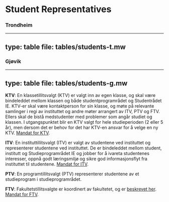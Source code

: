 
# Student Representatives


### Trondheim
---
type: table
file: tables/students-t.mw
---


### Gjøvik
---
type: table
file: tables/students-g.mw
---


**KTV**: En klassetillitsvalgt (KTV) er valgt inn av egen klasse, og skal være bindeleddet mellom klassen og både studentprogramrådet og Studentrådet IE. KTV-er skal være kontaktperson for sin klasse, og møte på relevante samlinger i regi av instituttet og andre møter arrangert av ITV, PTV og FTV. Ellers skal de bistå medstudenter med problemer som angår studiet og klassen. I utgangspunktet blir en KTV valgt for hele studieperioden (2 eller 5 år), men dersom det er behov for det har KTV-en ansvar for å velge en ny KTV. 
[Mandat for KTV](https://ie.studentrad.no/wp-content/uploads/2018/04/Instruks-for-klassetillitsvalgt-KTV-1.pdf).

**ITV**: En instituttillitsvalgt (ITV) er valgt av studentene ved instituttet og representerer studentene ved instituttet. De er bindeleddet mellom student, institutt og Studieprogramrådet IE og jobber for å ivareta studentenes interesser, oppnå godt læringsmiljø og sikre god informasjonsflyt fra instituttet til studentene. 
[Mandat for ITV](https://ie.studentrad.no/wp-content/uploads/2019/11/Instruks-ITV-20191105.pdf).

**PTV**: En programtillitsvalgt (PTV) representerer studentene av et studieprogram i studieprogramrådet.

**FTV**: Fakultetstillitsvalgte er koordinert av fakultetet, og er [beskrevet her](https://ie.studentrad.no/). 
[Mandat for FTV](https://ie.studentrad.no/wp-content/uploads/2018/04/FTVstillingsinstruks2017-1.pdf).